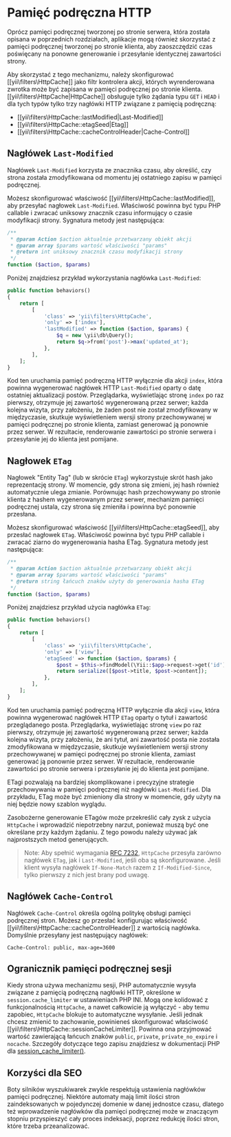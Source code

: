 Pamięć podręczna HTTP
=====================

Oprócz pamięci podręcznej tworzonej po stronie serwera, która została opisana w poprzednich rozdziałach, aplikacje mogą również
skorzystać z pamięci podręcznej tworzonej po stronie klienta, aby zaoszczędzić czas poświęcany na ponowne generowanie i przesyłanie
identycznej zawartości strony.

Aby skorzystać z tego mechanizmu, należy skonfigurować [[yii\filters\HttpCache]] jako filtr kontrolera akcji, których wyrenderowana
zwrotka może być zapisana w pamięci podręcznej po stronie klienta. [[yii\filters\HttpCache|HttpCache]] obsługuje tylko żądania typu
`GET` i `HEAD` i dla tych typów tylko trzy nagłówki HTTP związane z pamięcią podręczną:

* [[yii\filters\HttpCache::lastModified|Last-Modified]]
* [[yii\filters\HttpCache::etagSeed|Etag]]
* [[yii\filters\HttpCache::cacheControlHeader|Cache-Control]]


## Nagłówek `Last-Modified` <span id="last-modified"></span>

Nagłówek `Last-Modified` korzysta ze znacznika czasu, aby określić, czy strona została zmodyfikowana od momentu jej ostatniego zapisu
w pamięci podręcznej.

Możesz skonfigurować właściwość [[yii\filters\HttpCache::lastModified]], aby przesyłać nagłowek `Last-Modified`. Właściwość powinna być
typu PHP callable i zwracać uniksowy znacznik czasu informujący o czasie modyfikacji strony. Sygnatura metody jest następująca:

```php
/**
 * @param Action $action aktualnie przetwarzany obiekt akcji
 * @param array $params wartość właściwości "params"
 * @return int uniksowy znacznik czasu modyfikacji strony
 */
function ($action, $params)
```

Poniżej znajdziesz przykład wykorzystania nagłówka `Last-Modified`:

```php
public function behaviors()
{
    return [
        [
            'class' => 'yii\filters\HttpCache',
            'only' => ['index'],
            'lastModified' => function ($action, $params) {
                $q = new \yii\db\Query();
                return $q->from('post')->max('updated_at');
            },
        ],
    ];
}
```

Kod ten uruchamia pamięć podręczną HTTP wyłącznie dla akcji `index`, która powinna wygenerować nagłówek HTTP `Last-Modified` oparty
o datę ostatniej aktualizacji postów. Przeglądarka, wyświetlając stronę `index` po raz pierwszy, otrzymuje jej zawartość wygenerowaną
przez serwer; każda kolejna wizyta, przy założeniu, że żaden post nie został zmodyfikowany w międzyczasie, skutkuje wyświetleniem
wersji strony przechowywanej w pamięci podręcznej po stronie klienta, zamiast generować ją ponownie przez serwer.
W rezultacie, renderowanie zawartości po stronie serwera i przesyłanie jej do klienta jest pomijane.


## Nagłowek `ETag` <span id="etag"></span>

Nagłowek "Entity Tag" (lub w skrócie `ETag`) wykorzystuje skrót hash jako reprezentację strony. W momencie, gdy strona się zmieni, jej
hash również automatycznie ulega zmianie. Porównując hash przechowywany po stronie klienta z hashem wygenerowanym przez serwer,
mechanizm pamięci podręcznej ustala, czy strona się zmieniła i powinna być ponownie przesłana.

Możesz skonfigurować właściwość [[yii\filters\HttpCache::etagSeed]], aby przesłać nagłowek `ETag`.
Właściwość powinna być typu PHP callable i zwracać ziarno do wygenerowania hasha ETag. Sygnatura metody jest następująca:

```php
/**
 * @param Action $action aktualnie przetwarzany obiekt akcji
 * @param array $params wartość właściwości "params"
 * @return string łańcuch znaków użyty do generowania hasha ETag
 */
function ($action, $params)
```

Poniżej znajdziesz przykład użycia nagłówka `ETag`:

```php
public function behaviors()
{
    return [
        [
            'class' => 'yii\filters\HttpCache',
            'only' => ['view'],
            'etagSeed' => function ($action, $params) {
                $post = $this->findModel(\Yii::$app->request->get('id'));
                return serialize([$post->title, $post->content]);
            },
        ],
    ];
}
```

Kod ten uruchamia pamięć podręczną HTTP wyłącznie dla akcji `view`, która powinna wygenerować nagłówek HTTP `ETag` oparty o tytuł
i zawartość przeglądanego posta. Przeglądarka, wyświetlając stronę `view` po raz pierwszy, otrzymuje jej zawartość wygenerowaną
przez serwer; każda kolejna wizyta, przy założeniu, że ani tytuł, ani zawartość posta nie została zmodyfikowana w międzyczasie,
skutkuje wyświetleniem wersji strony przechowywanej w pamięci podręcznej po stronie klienta, zamiast generować ją ponownie przez
serwer.
W rezultacie, renderowanie zawartości po stronie serwera i przesyłanie jej do klienta jest pomijane.

ETagi pozwalają na bardziej skomplikowane i precyzyjne strategie przechowywania w pamięci podręcznej niż nagłówki `Last-Modified`.
Dla przykładu, ETag może być zmieniony dla strony w momencie, gdy użyty na niej będzie nowy szablon wyglądu.

Zasobożerne generowanie ETagów może przekreślić cały zysk z użycia `HttpCache` i wprowadzić niepotrzebny narzut, ponieważ muszą być one
określane przy każdym żądaniu. Z tego powodu należy używać jak najprostszych metod generujących.

> Note: Aby spełnić wymagania [RFC 7232](http://tools.ietf.org/html/rfc7232#section-2.4),
  `HttpCache` przesyła zarówno nagłówek `ETag`, jak i `Last-Modified`, jeśli oba są skonfigurowane.
  Jeśli klient wysyła nagłówek `If-None-Match` razem z `If-Modified-Since`, tylko pierwszy z nich jest brany pod uwagę.


## Nagłówek `Cache-Control` <span id="cache-control"></span>

Nagłówek `Cache-Control` określa ogólną politykę obsługi pamięci podręcznej stron. Możesz go przesłać konfigurując właściwość
[[yii\filters\HttpCache::cacheControlHeader]] z wartością nagłówka. Domyślnie przesyłany jest następujący nagłówek:

```
Cache-Control: public, max-age=3600
```

## Ogranicznik pamięci podręcznej sesji <span id="session-cache-limiter"></span>

Kiedy strona używa mechanizmu sesji, PHP automatycznie wysyła związane z pamięcią podręczną nagłówki HTTP, określone
w `session.cache_limiter` w ustawieniach PHP INI. Mogą one kolidować z funkcjonalnością `HttpCache`, a nawet całkowicie ją wyłączyć -
aby temu zapobiec, `HttpCache` blokuje to automatyczne wysyłanie. Jeśli jednak chcesz zmienić to zachowanie, powinieneś skonfigurować
właściwość [[yii\filters\HttpCache::sessionCacheLimiter]]. Powinna ona przyjmować wartość zawierającą łańcuch znaków `public`,
`private`, `private_no_expire` i `nocache`. Szczegóły dotyczące tego zapisu znajdziesz w dokumentacji PHP dla
[session_cache_limiter()](http://www.php.net/manual/pl/function.session-cache-limiter.php).


## Korzyści dla SEO <span id="seo-implications"></span>

Boty silników wyszukiwarek zwykle respektują ustawienia nagłówków pamięci podręcznej. Niektóre automaty mają limit ilości stron
zaindeksowanych w pojedynczej domenie w danej jednostce czasu, dlatego też wprowadzenie nagłówków dla pamięci podręcznej może
w znaczącym stopniu przyspieszyć cały proces indeksacji, poprzez redukcję ilości stron, które trzeba przeanalizować.
